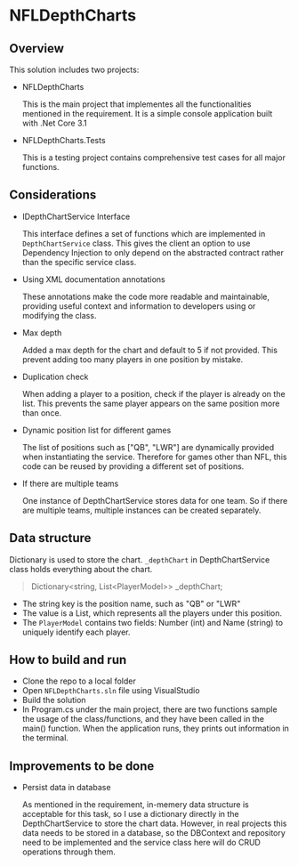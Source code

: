 # NFLDepthCharts

## Overview

This solution includes two projects:
- NFLDepthCharts

    This is the main project that implementes all the functionalities mentioned in the requirement. 
    It is a simple console application built with .Net Core 3.1

- NFLDepthCharts.Tests

    This is a testing project contains comprehensive test cases for all major functions.

## Considerations
- IDepthChartService Interface

    This interface defines a set of functions which are implemented in `DepthChartService` class. This gives the client an option to use Dependency Injection to only depend on the abstracted contract rather than the specific service class.

- Using XML documentation annotations

    These annotations make the code more readable and maintainable, providing useful context and information to developers using or modifying the class. 

- Max depth

    Added a max depth for the chart and default to 5 if not provided. This prevent adding too many players in one position by mistake.

- Duplication check

    When adding a player to a position, check if the player is already on the list. This prevents the same player appears on the same position more than once.

- Dynamic position list for different games

    The list of positions such as ["QB", "LWR"] are dynamically provided when instantiating the service. Therefore for  games other than NFL, this code can be reused by providing a different set of positions.

- If there are multiple teams

    One instance of DepthChartService stores data for one team. So if there are multiple teams, multiple instances can be created separately. 

## Data structure
Dictionary is used to store the chart. `_depthChart` in DepthChartService class holds everything about the chart.
> Dictionary<string, List\<PlayerModel>> _depthChart;
- The string key is the position name, such as "QB" or "LWR"
- The value is a List<PlayerModel>, which represents all the players under this position.
- The `PlayerModel` contains two fields: Number (int) and Name (string) to uniquely identify each player.

## How to build and run
- Clone the repo to a local folder
- Open `NFLDepthCharts.sln` file using VisualStudio
- Build the solution
- In Program.cs under the main project, there are two functions sample the usage of the class/functions, and they have been called in the main() function. When the application runs, they prints out information in the terminal.

## Improvements to be done
- Persist data in database

    As mentioned in the requirement, in-memery data structure is acceptable for this task, so I use a dictionary directly in the DepthChartService to store the chart data. However, in real projects this data needs to be stored in a database, so the DBContext and repository need to be implemented and the service class here will do CRUD operations through them.

